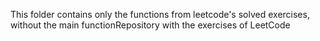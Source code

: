 
This folder contains only the functions from leetcode's solved exercises, without the main functionRepository with the exercises of LeetCode
